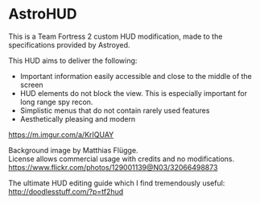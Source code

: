 # AstroHUD
This is a Team Fortress 2 custom HUD modification, made to the specifications provided by Astroyed.

This HUD aims to deliver the following:
* Important information easily accessible and close to the middle of the screen
* HUD elements do not block the view. This is especially important for long range spy recon.
* Simplistic menus that do not contain rarely used features
* Aesthetically pleasing and modern

https://m.imgur.com/a/KrIQUAY

Background image by Matthias Flügge.<br/>
License allows commercial usage with credits and no modifications.
<https://www.flickr.com/photos/129001139@N03/32066498873>

The ultimate HUD editing guide which I find tremendously useful:<br/>
<http://doodlesstuff.com/?p=tf2hud>
